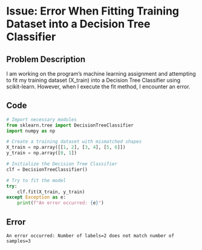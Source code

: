 # Issue: Error When Fitting Training Dataset into a Decision Tree Classifier

## Problem Description

I am working on the program’s machine learning assignment and attempting to fit my training dataset (X_train) into a Decision Tree Classifier using scikit-learn. However, when I execute the fit method, I encounter an error.

## Code

```python
# Import necessary modules
from sklearn.tree import DecisionTreeClassifier
import numpy as np

# Create a training dataset with mismatched shapes
X_train = np.array([[1, 2], [3, 4], [5, 6]])
y_train = np.array([0, 1])

# Initialize the Decision Tree Classifier
clf = DecisionTreeClassifier()

# Try to fit the model
try:
    clf.fit(X_train, y_train)
except Exception as e:
    print(f"An error occurred: {e}")
```

## Error
```
An error occurred: Number of labels=2 does not match number of samples=3
```
